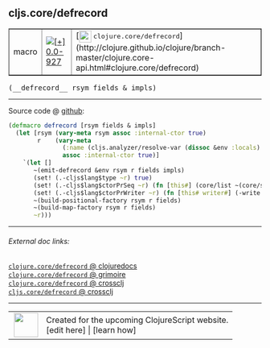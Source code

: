 ## cljs.core/defrecord



 <table border="1">
<tr>
<td>macro</td>
<td><a href="https://github.com/cljsinfo/cljs-api-docs/tree/0.0-927"><img valign="middle" alt="[+] 0.0-927" title="Added in 0.0-927" src="https://img.shields.io/badge/+-0.0--927-lightgrey.svg"></a> </td>
<td>
[<img height="24px" valign="middle" src="http://i.imgur.com/1GjPKvB.png"> <samp>clojure.core/defrecord</samp>](http://clojure.github.io/clojure/branch-master/clojure.core-api.html#clojure.core/defrecord)
</td>
</tr>
</table>


 <samp>
(__defrecord__ rsym fields & impls)<br>
</samp>

---







Source code @ [github](https://github.com/clojure/clojurescript/blob/r2261/src/clj/cljs/core.clj#L978-L990):

```clj
(defmacro defrecord [rsym fields & impls]
  (let [rsym (vary-meta rsym assoc :internal-ctor true)
        r    (vary-meta
               (:name (cljs.analyzer/resolve-var (dissoc &env :locals) rsym))
               assoc :internal-ctor true)]
    `(let []
       ~(emit-defrecord &env rsym r fields impls)
       (set! (.-cljs$lang$type ~r) true)
       (set! (.-cljs$lang$ctorPrSeq ~r) (fn [this#] (core/list ~(core/str r))))
       (set! (.-cljs$lang$ctorPrWriter ~r) (fn [this# writer#] (-write writer# ~(core/str r))))
       ~(build-positional-factory rsym r fields)
       ~(build-map-factory rsym r fields)
       ~r)))
```

<!--
Repo - tag - source tree - lines:

 <pre>
clojurescript @ r2261
└── src
    └── clj
        └── cljs
            └── <ins>[core.clj:978-990](https://github.com/clojure/clojurescript/blob/r2261/src/clj/cljs/core.clj#L978-L990)</ins>
</pre>

-->

---



###### External doc links:

[`clojure.core/defrecord` @ clojuredocs](http://clojuredocs.org/clojure.core/defrecord)<br>
[`clojure.core/defrecord` @ grimoire](http://conj.io/store/v1/org.clojure/clojure/1.7.0-beta3/clj/clojure.core/defrecord/)<br>
[`clojure.core/defrecord` @ crossclj](http://crossclj.info/fun/clojure.core/defrecord.html)<br>
[`cljs.core/defrecord` @ crossclj](http://crossclj.info/fun/cljs.core/defrecord.html)<br>

---

 <table>
<tr><td>
<img valign="middle" align="right" width="48px" src="http://i.imgur.com/Hi20huC.png">
</td><td>
Created for the upcoming ClojureScript website.<br>
[edit here] | [learn how]
</td></tr></table>

[edit here]:https://github.com/cljsinfo/cljs-api-docs/blob/master/cljsdoc/cljs.core/defrecord.cljsdoc
[learn how]:https://github.com/cljsinfo/cljs-api-docs/wiki/cljsdoc-files

<!--

This information was too distracting to show to readers, but I'll leave it
commented here since it is helpful to:

- pretty-print the data used to generate this document
- and show how to retrieve that data



The API data for this symbol:

```clj
{:ns "cljs.core",
 :name "defrecord",
 :signature ["[rsym fields & impls]"],
 :history [["+" "0.0-927"]],
 :type "macro",
 :full-name-encode "cljs.core/defrecord",
 :source {:code "(defmacro defrecord [rsym fields & impls]\n  (let [rsym (vary-meta rsym assoc :internal-ctor true)\n        r    (vary-meta\n               (:name (cljs.analyzer/resolve-var (dissoc &env :locals) rsym))\n               assoc :internal-ctor true)]\n    `(let []\n       ~(emit-defrecord &env rsym r fields impls)\n       (set! (.-cljs$lang$type ~r) true)\n       (set! (.-cljs$lang$ctorPrSeq ~r) (fn [this#] (core/list ~(core/str r))))\n       (set! (.-cljs$lang$ctorPrWriter ~r) (fn [this# writer#] (-write writer# ~(core/str r))))\n       ~(build-positional-factory rsym r fields)\n       ~(build-map-factory rsym r fields)\n       ~r)))",
          :title "Source code",
          :repo "clojurescript",
          :tag "r2261",
          :filename "src/clj/cljs/core.clj",
          :lines [978 990]},
 :full-name "cljs.core/defrecord",
 :clj-symbol "clojure.core/defrecord"}

```

Retrieve the API data for this symbol:

```clj
;; from Clojure REPL
(require '[clojure.edn :as edn])
(-> (slurp "https://raw.githubusercontent.com/cljsinfo/cljs-api-docs/catalog/cljs-api.edn")
    (edn/read-string)
    (get-in [:symbols "cljs.core/defrecord"]))
```

-->
